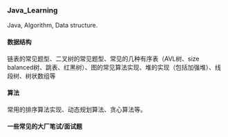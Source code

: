 ### Java_Learning
Java, Algorithm, Data structure.
#### 数据结构
链表的常见题型、二叉树的常见题型、常见的几种有序表（AVL树、size balanced树、跳表、红黑树）、图的常见算法实现、堆的实现（包括加强堆）、线段树、树状数组等
#### 算法
常用的排序算法实现、动态规划算法、贪心算法等。
#### 一些常见的大厂笔试/面试题 
